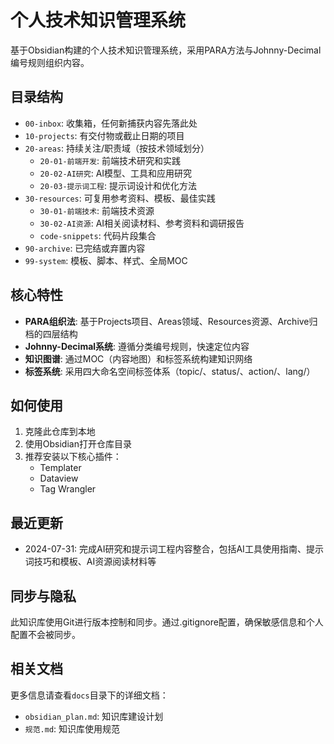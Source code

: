 # 个人技术知识管理系统

基于Obsidian构建的个人技术知识管理系统，采用PARA方法与Johnny-Decimal编号规则组织内容。

## 目录结构

- `00-inbox`: 收集箱，任何新捕获内容先落此处
- `10-projects`: 有交付物或截止日期的项目
- `20-areas`: 持续关注/职责域（按技术领域划分）
  - `20-01-前端开发`: 前端技术研究和实践
  - `20-02-AI研究`: AI模型、工具和应用研究
  - `20-03-提示词工程`: 提示词设计和优化方法
- `30-resources`: 可复用参考资料、模板、最佳实践
  - `30-01-前端技术`: 前端技术资源
  - `30-02-AI资源`: AI相关阅读材料、参考资料和调研报告
  - `code-snippets`: 代码片段集合
- `90-archive`: 已完结或弃置内容
- `99-system`: 模板、脚本、样式、全局MOC

## 核心特性

- **PARA组织法**: 基于Projects项目、Areas领域、Resources资源、Archive归档的四层结构
- **Johnny-Decimal系统**: 遵循分类编号规则，快速定位内容
- **知识图谱**: 通过MOC（内容地图）和标签系统构建知识网络
- **标签系统**: 采用四大命名空间标签体系（topic/、status/、action/、lang/）

## 如何使用

1. 克隆此仓库到本地
2. 使用Obsidian打开仓库目录
3. 推荐安装以下核心插件：
   - Templater
   - Dataview
   - Tag Wrangler

## 最近更新

- 2024-07-31: 完成AI研究和提示词工程内容整合，包括AI工具使用指南、提示词技巧和模板、AI资源阅读材料等

## 同步与隐私

此知识库使用Git进行版本控制和同步。通过.gitignore配置，确保敏感信息和个人配置不会被同步。

## 相关文档

更多信息请查看`docs`目录下的详细文档：
- `obsidian_plan.md`: 知识库建设计划
- `规范.md`: 知识库使用规范